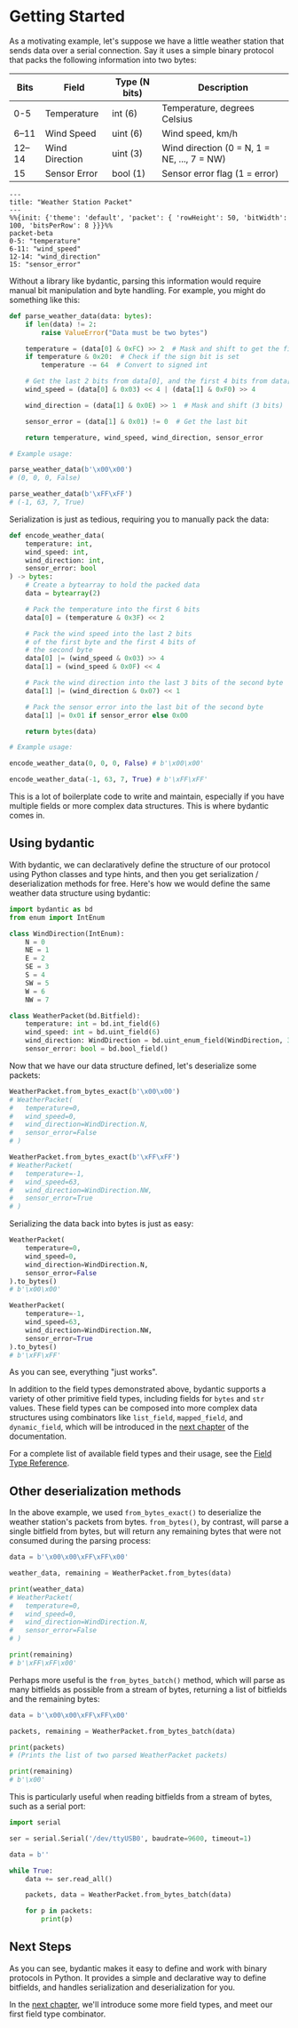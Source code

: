 # Getting Started

As a motivating example, let's suppose we have a little weather station that
sends data over a serial connection. Say it uses a simple binary protocol that
packs the following information into two bytes:

| Bits  | Field          | Type (N bits) | Description                                 |
| ----- | -------------- | ------------- | ------------------------------------------- |
| 0-5   | Temperature    | int (6)       | Temperature, degrees Celsius                |
| 6–11  | Wind Speed     | uint (6)      | Wind speed, km/h                            |
| 12–14 | Wind Direction | uint (3)      | Wind direction (0 = N, 1 = NE, ..., 7 = NW) |
| 15    | Sensor Error   | bool (1)      | Sensor error flag (1 = error)               |

```mermaid
---
title: "Weather Station Packet"
---
%%{init: {'theme': 'default', 'packet': { 'rowHeight': 50, 'bitWidth': 100, 'bitsPerRow': 8 }}}%%
packet-beta
0-5: "temperature"
6-11: "wind_speed"
12-14: "wind_direction"
15: "sensor_error"
```

Without a library like bydantic, parsing this information would require manual
bit manipulation and byte handling. For example, you might do something like
this:

```python
def parse_weather_data(data: bytes):
    if len(data) != 2:
        raise ValueError("Data must be two bytes")

    temperature = (data[0] & 0xFC) >> 2  # Mask and shift to get the first 6 bits
    if temperature & 0x20:  # Check if the sign bit is set
        temperature -= 64  # Convert to signed int

    # Get the last 2 bits from data[0], and the first 4 bits from data[1]
    wind_speed = (data[0] & 0x03) << 4 | (data[1] & 0xF0) >> 4

    wind_direction = (data[1] & 0x0E) >> 1  # Mask and shift (3 bits)

    sensor_error = (data[1] & 0x01) != 0  # Get the last bit

    return temperature, wind_speed, wind_direction, sensor_error

# Example usage:

parse_weather_data(b'\x00\x00')
# (0, 0, 0, False)

parse_weather_data(b'\xFF\xFF')
# (-1, 63, 7, True)
```

Serialization is just as tedious, requiring you to manually pack the data:

```python
def encode_weather_data(
    temperature: int,
    wind_speed: int,
    wind_direction: int,
    sensor_error: bool
) -> bytes:
    # Create a bytearray to hold the packed data
    data = bytearray(2)

    # Pack the temperature into the first 6 bits
    data[0] = (temperature & 0x3F) << 2

    # Pack the wind speed into the last 2 bits
    # of the first byte and the first 4 bits of
    # the second byte
    data[0] |= (wind_speed & 0x03) >> 4
    data[1] = (wind_speed & 0x0F) << 4

    # Pack the wind direction into the last 3 bits of the second byte
    data[1] |= (wind_direction & 0x07) << 1

    # Pack the sensor error into the last bit of the second byte
    data[1] |= 0x01 if sensor_error else 0x00

    return bytes(data)

# Example usage:

encode_weather_data(0, 0, 0, False) # b'\x00\x00'

encode_weather_data(-1, 63, 7, True) # b'\xFF\xFF'
```

This is a lot of boilerplate code to write and maintain, especially if you have
multiple fields or more complex data structures. This is where bydantic comes
in.

## Using bydantic

With bydantic, we can declaratively define the structure of our protocol using
Python classes and type hints, and then you get serialization / deserialization
methods for free. Here's how we would define the same weather data structure
using bydantic:

```python
import bydantic as bd
from enum import IntEnum

class WindDirection(IntEnum):
    N = 0
    NE = 1
    E = 2
    SE = 3
    S = 4
    SW = 5
    W = 6
    NW = 7

class WeatherPacket(bd.Bitfield):
    temperature: int = bd.int_field(6)
    wind_speed: int = bd.uint_field(6)
    wind_direction: WindDirection = bd.uint_enum_field(WindDirection, 3)
    sensor_error: bool = bd.bool_field()
```

Now that we have our data structure defined, let's deserialize some packets:

```python
WeatherPacket.from_bytes_exact(b'\x00\x00')
# WeatherPacket(
#   temperature=0,
#   wind_speed=0,
#   wind_direction=WindDirection.N,
#   sensor_error=False
# )

WeatherPacket.from_bytes_exact(b'\xFF\xFF')
# WeatherPacket(
#   temperature=-1,
#   wind_speed=63,
#   wind_direction=WindDirection.NW,
#   sensor_error=True
# )
```

Serializing the data back into bytes is just as easy:

```python
WeatherPacket(
    temperature=0,
    wind_speed=0,
    wind_direction=WindDirection.N,
    sensor_error=False
).to_bytes()
# b'\x00\x00'

WeatherPacket(
    temperature=-1,
    wind_speed=63,
    wind_direction=WindDirection.NW,
    sensor_error=True
).to_bytes()
# b'\xFF\xFF'
```

As you can see, everything "just works".

In addition to the field types demonstrated above, bydantic supports a variety
of other primitive field types, including fields for `bytes` and `str` values.
These field types can be composed into more complex data structures using
combinators like `list_field`, `mapped_field`, and `dynamic_field`, which will
be introduced in the [next chapter](complex-data-structures.md) of the
documentation.

For a complete list of available field types and their usage, see the
[Field Type Reference](field-type-reference.md).

## Other deserialization methods

In the above example, we used `from_bytes_exact()` to deserialize the weather
station's packets from bytes. `from_bytes()`, by contrast, will parse a single
bitfield from bytes, but will return any remaining bytes that were not consumed
during the parsing process:

```python
data = b'\x00\x00\xFF\xFF\x00'

weather_data, remaining = WeatherPacket.from_bytes(data)

print(weather_data)
# WeatherPacket(
#   temperature=0,
#   wind_speed=0,
#   wind_direction=WindDirection.N,
#   sensor_error=False
# )

print(remaining)
# b'\xFF\xFF\x00'
```

Perhaps more useful is the `from_bytes_batch()` method, which will parse as many
bitfields as possible from a stream of bytes, returning a list of bitfields and
the remaining bytes:

```python
data = b'\x00\x00\xFF\xFF\x00'

packets, remaining = WeatherPacket.from_bytes_batch(data)

print(packets)
# (Prints the list of two parsed WeatherPacket packets)

print(remaining)
# b'\x00'
```

This is particularly useful when reading bitfields from a stream of bytes, such
as a serial port:

```python
import serial

ser = serial.Serial('/dev/ttyUSB0', baudrate=9600, timeout=1)

data = b''

while True:
    data += ser.read_all()

    packets, data = WeatherPacket.from_bytes_batch(data)

    for p in packets:
        print(p)
```

## Next Steps

As you can see, bydantic makes it easy to define and work with binary protocols
in Python. It provides a simple and declarative way to define bitfields, and
handles serialization and deserialization for you.

In the [next chapter](more-field-types.md), we'll introduce some more field
types, and meet our first field type combinator.
